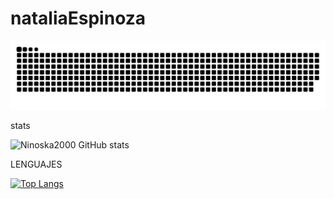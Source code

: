 # nataliaEspinoza

![github contribution grid snake animation](https://raw.githubusercontent.com/platane/platane/output/github-contribution-grid-snake.svg)




stats 



![Ninoska2000 GitHub stats](https://github-readme-stats.vercel.app/api?username=NINOSKA2000&theme=synthwave&show_icons=true)




LENGUAJES 

[![Top Langs](https://github-readme-stats.vercel.app/api/top-langs/?username=NINOSKA2000)](https://github.com/NINOSKA2000/LIM015-burger-queen-api-client)

